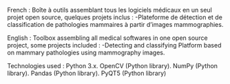 French :
Boîte à outils assemblant tous les logiciels médicaux en un seul projet open source, quelques projets inclus :
-Plateforme de détection et de classification de pathologies mammaires à partir
d’images mammographies. 

English : 
Toolbox assembling all medical softwares in one open source project, some projects included : 
-Detecting and classifying Platform based on mammary pathologies using mammography images.

Technologies used : 
Python 3.x.
OpenCV (Python library).
NumPy (Python library).
Pandas (Python library).
PyQT5 (Python library)
